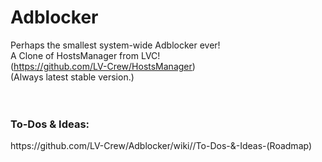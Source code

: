 # Adblocker
Perhaps the smallest system-wide Adblocker ever!<br>
A Clone of HostsManager from LVC!<br>
(https://github.com/LV-Crew/HostsManager)<br>
(Always latest stable version.)<br>
<br>
<br>
<h3><b>To-Dos & Ideas:</b></h3>
https://github.com/LV-Crew/Adblocker/wiki//To-Dos-&-Ideas-(Roadmap)<br>
